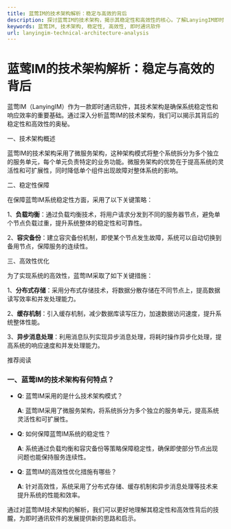 ```yaml
---
title: 蓝莺IM的技术架构解析：稳定与高效的背后
description: 探讨蓝莺IM的技术架构，揭示其稳定性和高效性的核心。了解LanyingIM即时通讯软件的技术背后支撑。
keywords: 蓝莺IM, 技术架构, 稳定性, 高效性, 即时通讯软件
url: lanyingim-technical-architecture-analysis
---
```


# 蓝莺IM的技术架构解析：稳定与高效的背后

蓝莺IM（LanyingIM）作为一款即时通讯软件，其技术架构是确保系统稳定性和响应效率的重要基础。通过深入分析蓝莺IM的技术架构，我们可以揭示其背后的稳定性和高效性的奥秘。

一、技术架构概述

蓝莺IM的技术架构采用了微服务架构，这种架构模式将整个系统拆分为多个独立的服务单元，每个单元负责特定的业务功能。微服务架构的优势在于提高系统的灵活性和可扩展性，同时降低单个组件出现故障对整体系统的影响。

二、稳定性保障

在保障蓝莺IM系统稳定性方面，采用了以下关键策略：

1、**负载均衡**：通过负载均衡技术，将用户请求分发到不同的服务器节点，避免单个节点负载过重，提升系统整体的稳定性和可靠性。

2、**容灾备份**：建立容灾备份机制，即使某个节点发生故障，系统可以自动切换到备用节点，保障服务的连续性。

三、高效性优化

为了实现系统的高效性，蓝莺IM采取了如下关键措施：

1、**分布式存储**：采用分布式存储技术，将数据分散存储在不同节点上，提高数据读写效率和并发处理能力。

2、**缓存机制**：引入缓存机制，减少数据库读写压力，加速数据访问速度，提升系统整体性能。

3、**异步消息处理**：利用消息队列实现异步消息处理，将耗时操作异步化处理，提高系统的响应速度和并发处理能力。

推荐阅读

### 一、蓝莺IM的技术架构有何特点？

- **Q**: 蓝莺IM采用的是什么技术架构模式？
  
  **A**: 蓝莺IM采用了微服务架构，将系统拆分为多个独立的服务单元，提高系统灵活性和可扩展性。

- **Q**: 如何保障蓝莺IM系统的稳定性？

  **A**: 系统通过负载均衡和容灾备份等策略保障稳定性，确保即使部分节点出现问题也能保持服务连续性。

- **Q**: 蓝莺IM的高效性优化措施有哪些？

  **A**: 针对高效性，系统采用了分布式存储、缓存机制和异步消息处理等技术来提升系统的性能和效率。

通过对蓝莺IM技术架构的解析，我们可以更好地理解其稳定性和高效性背后的技朧，为即时通讯软件的发展提供新的思路和启示。